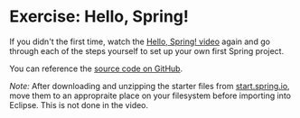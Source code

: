 # Exercise: Hello, Spring!

If you didn't the first time, watch the [Hello, Spring! video][hello-spring] again and go through each of the steps yourself to set up your own first Spring project.

You can reference the [source code on GitHub][source].

*Note:* After downloading and unzipping the starter files from [start.spring.io](http://start.spring.io/), move them to an appropraite place on your filesystem before importing into Eclipse. This is not done in the video.

[hello-spring]: https://youtu.be/Kgnr9oMpcx8
[source]: https://github.com/LaunchCodeEducation/hello-spring
